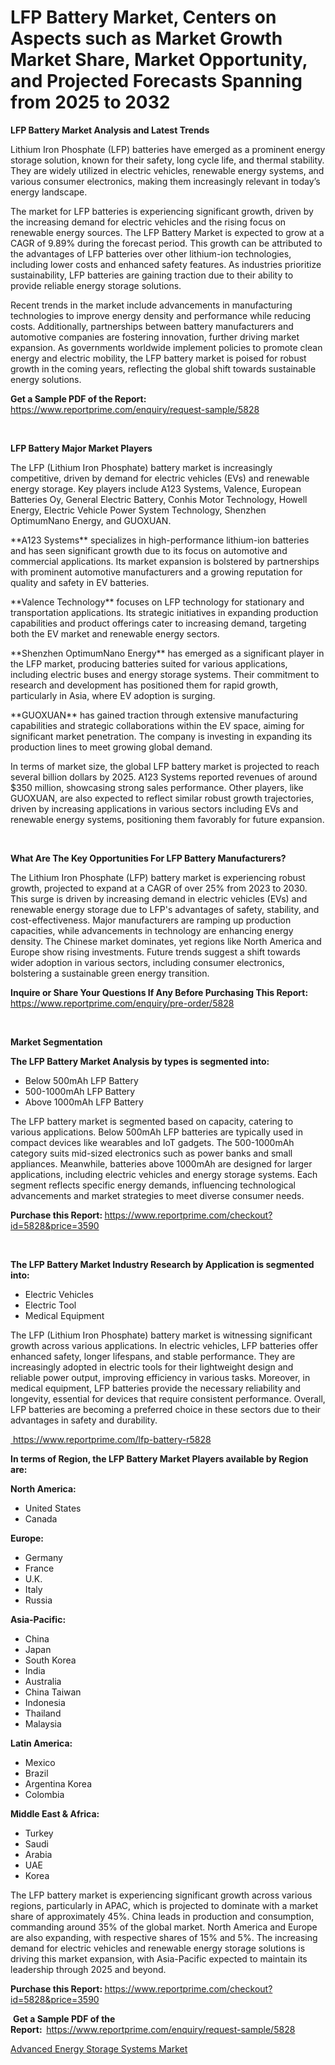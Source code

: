 <p><h1>LFP Battery Market, Centers on Aspects such as Market Growth Market Share, Market Opportunity, and Projected Forecasts Spanning from 2025 to 2032</h1></p><p><strong>LFP Battery Market Analysis and Latest Trends</strong></p>
<p><p>Lithium Iron Phosphate (LFP) batteries have emerged as a prominent energy storage solution, known for their safety, long cycle life, and thermal stability. They are widely utilized in electric vehicles, renewable energy systems, and various consumer electronics, making them increasingly relevant in today’s energy landscape.</p><p>The market for LFP batteries is experiencing significant growth, driven by the increasing demand for electric vehicles and the rising focus on renewable energy sources. The LFP Battery Market is expected to grow at a CAGR of 9.89% during the forecast period. This growth can be attributed to the advantages of LFP batteries over other lithium-ion technologies, including lower costs and enhanced safety features. As industries prioritize sustainability, LFP batteries are gaining traction due to their ability to provide reliable energy storage solutions.</p><p>Recent trends in the market include advancements in manufacturing technologies to improve energy density and performance while reducing costs. Additionally, partnerships between battery manufacturers and automotive companies are fostering innovation, further driving market expansion. As governments worldwide implement policies to promote clean energy and electric mobility, the LFP battery market is poised for robust growth in the coming years, reflecting the global shift towards sustainable energy solutions.</p></p>
<p><strong>Get a Sample PDF of the Report:&nbsp;</strong> <a href="https://www.reportprime.com/enquiry/request-sample/5828?utm_campaign=2441&utm_medium=2&utm_source=Github&utm_content=ia&utm_term=19032025&utm_id=lfp-battery">https://www.reportprime.com/enquiry/request-sample/5828</a></p>
<p>&nbsp;</p>
<p><strong>LFP Battery Major Market Players</strong></p>
<p><p>The LFP (Lithium Iron Phosphate) battery market is increasingly competitive, driven by demand for electric vehicles (EVs) and renewable energy storage. Key players include A123 Systems, Valence, European Batteries Oy, General Electric Battery, Conhis Motor Technology, Howell Energy, Electric Vehicle Power System Technology, Shenzhen OptimumNano Energy, and GUOXUAN.</p><p>**A123 Systems** specializes in high-performance lithium-ion batteries and has seen significant growth due to its focus on automotive and commercial applications. Its market expansion is bolstered by partnerships with prominent automotive manufacturers and a growing reputation for quality and safety in EV batteries.</p><p>**Valence Technology** focuses on LFP technology for stationary and transportation applications. Its strategic initiatives in expanding production capabilities and product offerings cater to increasing demand, targeting both the EV market and renewable energy sectors.</p><p>**Shenzhen OptimumNano Energy** has emerged as a significant player in the LFP market, producing batteries suited for various applications, including electric buses and energy storage systems. Their commitment to research and development has positioned them for rapid growth, particularly in Asia, where EV adoption is surging.</p><p>**GUOXUAN** has gained traction through extensive manufacturing capabilities and strategic collaborations within the EV space, aiming for significant market penetration. The company is investing in expanding its production lines to meet growing global demand.</p><p>In terms of market size, the global LFP battery market is projected to reach several billion dollars by 2025. A123 Systems reported revenues of around $350 million, showcasing strong sales performance. Other players, like GUOXUAN, are also expected to reflect similar robust growth trajectories, driven by increasing applications in various sectors including EVs and renewable energy systems, positioning them favorably for future expansion.</p></p>
<p>&nbsp;</p>
<p><strong>What Are The Key Opportunities For LFP Battery Manufacturers?</strong></p>
<p><p>The Lithium Iron Phosphate (LFP) battery market is experiencing robust growth, projected to expand at a CAGR of over 25% from 2023 to 2030. This surge is driven by increasing demand in electric vehicles (EVs) and renewable energy storage due to LFP's advantages of safety, stability, and cost-effectiveness. Major manufacturers are ramping up production capacities, while advancements in technology are enhancing energy density. The Chinese market dominates, yet regions like North America and Europe show rising investments. Future trends suggest a shift towards wider adoption in various sectors, including consumer electronics, bolstering a sustainable green energy transition.</p></p>
<p><strong>Inquire or Share Your Questions If Any Before Purchasing This Report:</strong> <a href="https://www.reportprime.com/enquiry/pre-order/5828?utm_campaign=2441&utm_medium=2&utm_source=Github&utm_content=ia&utm_term=19032025&utm_id=lfp-battery">https://www.reportprime.com/enquiry/pre-order/5828</a></p>
<p>&nbsp;</p>
<p><strong>Market Segmentation</strong></p>
<p><strong>The LFP Battery Market Analysis by types is segmented into:</strong></p>
<p><ul><li>Below 500mAh LFP Battery</li><li>500-1000mAh LFP Battery</li><li>Above 1000mAh LFP Battery</li></ul></p>
<p><p>The LFP battery market is segmented based on capacity, catering to various applications. Below 500mAh LFP batteries are typically used in compact devices like wearables and IoT gadgets. The 500-1000mAh category suits mid-sized electronics such as power banks and small appliances. Meanwhile, batteries above 1000mAh are designed for larger applications, including electric vehicles and energy storage systems. Each segment reflects specific energy demands, influencing technological advancements and market strategies to meet diverse consumer needs.</p></p>
<p><strong>Purchase this Report:&nbsp;</strong><a href="https://www.reportprime.com/checkout?id=5828&price=3590&utm_campaign=2441&utm_medium=2&utm_source=Github&utm_content=ia&utm_term=19032025&utm_id=lfp-battery">https://www.reportprime.com/checkout?id=5828&price=3590</a></p>
<p>&nbsp;</p>
<p><strong>The LFP Battery Market Industry Research by Application is segmented into:</strong></p>
<p><ul><li>Electric Vehicles</li><li>Electric Tool</li><li>Medical Equipment</li></ul></p>
<p><p>The LFP (Lithium Iron Phosphate) battery market is witnessing significant growth across various applications. In electric vehicles, LFP batteries offer enhanced safety, longer lifespans, and stable performance. They are increasingly adopted in electric tools for their lightweight design and reliable power output, improving efficiency in various tasks. Moreover, in medical equipment, LFP batteries provide the necessary reliability and longevity, essential for devices that require consistent performance. Overall, LFP batteries are becoming a preferred choice in these sectors due to their advantages in safety and durability.</p></p>
<p><a href="https://www.reportprime.com/lfp-battery-r5828?utm_campaign=2441&utm_medium=2&utm_source=Github&utm_content=ia&utm_term=19032025&utm_id=lfp-battery">&nbsp;https://www.reportprime.com/lfp-battery-r5828</a></p>
<p><strong>In terms of Region, the LFP Battery Market Players available by Region are:</strong></p>
<p>
    <p> <strong> North America: </strong>
        <ul>
            <li>United States</li>
            <li>Canada</li>
        </ul>
        </p> 
    <p> <strong> Europe: </strong>
        <ul>
            <li>Germany</li>
            <li>France</li>
            <li>U.K.</li>
            <li>Italy</li>
            <li>Russia</li>
        </ul>
        </p> 
    <p> <strong> Asia-Pacific: </strong>
        <ul>
            <li>China</li>
            <li>Japan</li>
            <li>South Korea</li>
            <li>India</li>
            <li>Australia</li>
            <li>China Taiwan</li>
            <li>Indonesia</li>
            <li>Thailand</li>
            <li>Malaysia</li>
        </ul>
        </p> 
    <p> <strong> Latin America: </strong>
        <ul>
            <li>Mexico</li>
            <li>Brazil</li>
            <li>Argentina Korea</li>
            <li>Colombia</li>
        </ul>
        </p> 
    <p> <strong> Middle East & Africa: </strong>
        <ul>
            <li>Turkey</li>
            <li>Saudi</li>
            <li>Arabia</li>
            <li>UAE</li>
            <li>Korea</li>
        </ul>
    </p>
    </p>
<p><p>The LFP battery market is experiencing significant growth across various regions, particularly in APAC, which is projected to dominate with a market share of approximately 45%. China leads in production and consumption, commanding around 35% of the global market. North America and Europe are also expanding, with respective shares of 15% and 5%. The increasing demand for electric vehicles and renewable energy storage solutions is driving this market expansion, with Asia-Pacific expected to maintain its leadership through 2025 and beyond.</p></p>
<p><strong>Purchase this Report: </strong><a href="https://www.reportprime.com/checkout?id=5828&price=3590&utm_campaign=2441&utm_medium=2&utm_source=Github&utm_content=ia&utm_term=19032025&utm_id=lfp-battery">https://www.reportprime.com/checkout?id=5828&price=3590</a></p>
<p>&nbsp;<strong>Get a Sample PDF of the Report:&nbsp;&nbsp;</strong><a href="https://www.reportprime.com/enquiry/request-sample/5828?utm_campaign=2441&utm_medium=2&utm_source=Github&utm_content=ia&utm_term=19032025&utm_id=lfp-battery">https://www.reportprime.com/enquiry/request-sample/5828</a></p>
<p><strong></strong></p>
<p><p><a href="https://github.com/gullattedenna/Market-Research-Report-List-1/blob/main/advanced-energy-storage-systems-market.md?utm_campaign=2441&utm_medium=2&utm_source=Github&utm_content=ia&utm_term=19032025&utm_id=lfp-battery">Advanced Energy Storage Systems Market</a></p></p>